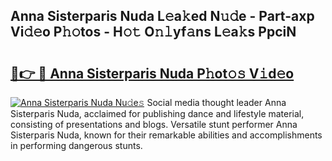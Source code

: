## Anna Sisterparis Nuda L𝚎a𝚔ed N𝚞𝚍e - Part-axp Vi𝚍𝚎o P𝚑𝚘tos - H𝚘𝚝 O𝚗𝚕yf𝚊ns L𝚎a𝚔s PpciN

# <h2><a href="http://kf00cpg.oniu.top/?m=Anna+Sisterparis+Nuda">🔗👉 🔴 Anna Sisterparis Nuda P𝚑ot𝚘𝚜 V𝚒d𝚎o</a></h2>

[![Anna Sisterparis Nuda Nu𝚍e𝚜](https://i.imgur.com/0qMVB7G.gif)](http://kf00cpg.oniu.top/?m=Anna+Sisterparis+Nuda)
Social media thought leader Anna Sisterparis Nuda, acclaimed for publishing dance and lifestyle material, consisting of presentations and blogs. Versatile stunt performer Anna Sisterparis Nuda, known for their remarkable abilities and accomplishments in performing dangerous stunts.  
